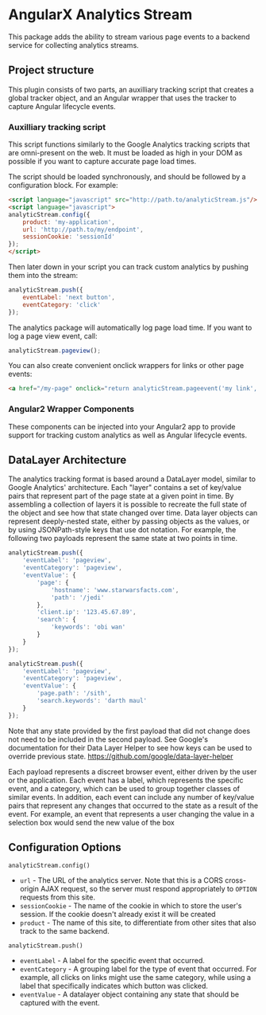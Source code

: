 # AngularX Analytics Stream

This package adds the ability to stream various page events to a backend service
for collecting analytics streams.

## Project structure
This plugin consists of two parts, an auxilliary tracking script that creates a
global tracker object, and an Angular wrapper that uses the tracker to capture
Angular lifecycle events.

### Auxilliary tracking script
This script functions similarly to the Google Analytics tracking
scripts that are omni-present on the web.  It must be loaded as
high in your DOM as possible if you want to capture accurate page
load times.

The script should be loaded synchronously, and should be followed
by a configuration block.  For example:

```html
<script language="javascript" src="http://path.to/analyticStream.js"/>
<script language="javascript">
analyticStream.config({
	product: 'my-application',
	url: 'http://path.to/my/endpoint',
	sessionCookie: 'sessionId'
});
</script>
```

Then later down in your script you can track custom analytics by pushing
them into the stream:
```javascript
analyticStream.push({
	eventLabel: 'next button',
	eventCategory: 'click'
});
```

The analytics package will automatically log page load time.  If you want to log
a page view event, call:
```javascript
analyticStream.pageview();
```

You can also create convenient onclick wrappers for links or other page events:
```html
<a href="/my-page" onclick="return analyticStream.pageevent('my link', 'link', 'click')">Link text</a>
```

### Angular2 Wrapper Components
These components can be injected into your Angular2 app to provide
support for tracking custom analytics as well as Angular lifecycle 
events. 

## DataLayer Architecture
The analytics tracking format is based around a DataLayer model, similar to Google Analytics' architecture.
Each "layer" contains a set of key/value pairs that represent part of the page state at a given point in time.
By assembling a collection of layers it is possible to recreate the full state of the object and see how that
state changed over time. Data layer objects can represent deeply-nested state, either by passing objects as the
values, or by using JSONPath-style keys that use dot notation.  For example, the following two payloads represent
the same state at two points in time.

```javascript
analyticStream.push({
	'eventLabel': 'pageview',
	'eventCategory': 'pageview',
	'eventValue': {
		'page': {
			'hostname': 'www.starwarsfacts.com',
			'path': '/jedi'
		},
		'client.ip': '123.45.67.89',
		'search': { 
			'keywords': 'obi wan'
		}
	}
});
```
```javascript
analyticStream.push({
	'eventLabel': 'pageview',
	'eventCategory': 'pageview',
	'eventValue': {
		'page.path': '/sith',
		'search.keywords': 'darth maul'
	}
});
```
Note that any state provided by the first payload that did not change does not need to be included in the second payload.
See Google's documentation for their Data Layer Helper to see how keys can be used to override previous state. https://github.com/google/data-layer-helper

Each payload represents a discreet browser event, either driven by the user or the application.
Each event has a label, which represents the specific event, and a category, which can be used to group
together classes of similar events.  In addition, each event can include any number of key/value pairs that represent
any changes that occurred to the state as a result of the event.  For example, an event that represents a user
changing the value in a selection box would send the new value of the box

## Configuration Options

`analyticStream.config()`
* `url` - The URL of the analytics server.  Note that this is a CORS cross-origin AJAX request, so the server
must respond appropriately to `OPTION` requests from this site. 
* `sessionCookie` - The name of the cookie in which to store the user's session.
If the cookie doesn't already exist it will be created
* `product` - The name of this site, to differentiate from other sites that also track to the same backend.

`analyticStream.push()`
* `eventLabel` - A label for the specific event that occurred.
* `eventCategory` - A grouping label for the type of event that occurred.  For example, all clicks on links might use
the same category, while using a label that specifically indicates which button was clicked.
* `eventValue` - A datalayer object containing any state that should be captured with the event.
